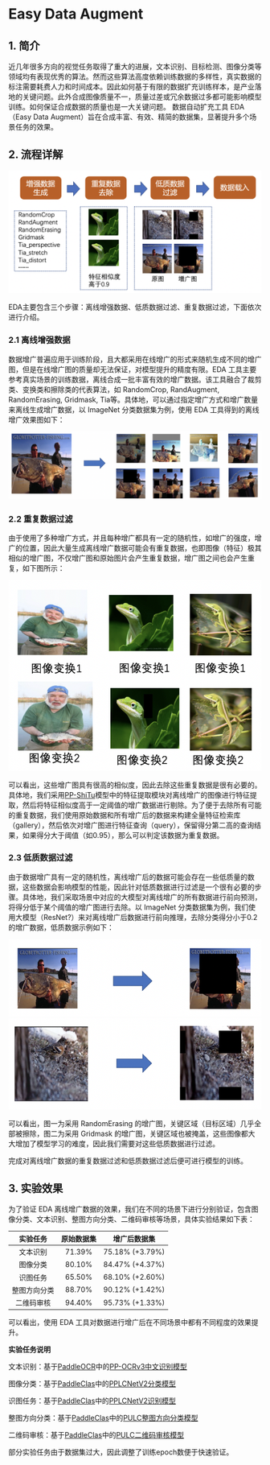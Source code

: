 # Easy Data Augment

## 1. 简介

近几年很多方向的视觉任务取得了重大的进展，文本识别、目标检测、图像分类等领域均有表现优秀的算法。然而这些算法高度依赖训练数据的多样性，真实数据的标注需要耗费人力和时间成本。因此如何基于有限的数据扩充训练样本，是产业落地的关键问题。此外合成图像质量不一，质量过差或冗余数据过多都可能影响模型训练。如何保证合成数据的质量也是一大关键问题。
数据自动扩充工具 EDA（Easy Data Augment）旨在合成丰富、有效、精简的数据集，显著提升多个场景任务的效果。

## 2. 流程详解

![eda](../../images/aug/eda_pipeline.png)

EDA主要包含三个步骤：离线增强数据、低质数据过滤、重复数据过滤，下面依次进行介绍。

### 2.1 离线增强数据
数据增广普遍应用于训练阶段，且大都采用在线增广的形式来随机生成不同的增广图，但是在线增广图的质量却无法保证，对模型提升的精度有限。EDA 工具主要参考真实场景的训练数据，离线合成一批丰富有效的增广数据。该工具融合了裁剪类、变换类和擦除类的代表算法，如 RandomCrop, RandAugment, RandomErasing, Gridmask, Tia等。具体地，可以通过指定增广方式和增广数量来离线生成增广数据，以 ImageNet 分类数据集为例，使用 EDA 工具得到的离线增广效果图如下：

![aug](../../images/aug/aug.png)

### 2.2 重复数据过滤
由于使用了多种增广方式，并且每种增广都具有一定的随机性，如增广的强度，增广的位置，因此大量生成离线增广数据可能会有重复数据，也即图像（特征）极其相似的增广图，不仅增广图和原始图片会产生重复数据，增广图之间也会产生重复，如下图所示：

![repeat](../../images/aug/repeat.png)

可以看出，这些增广图具有很高的相似度，因此去除这些重复数据是很有必要的。具体地，我们采用[PP-ShiTu](https://github.com/PaddlePaddle/PaddleClas/blob/develop/docs/zh_CN/training/PP-ShiTu/feature_extraction.md)模型中的特征提取模块对离线增广的图像进行特征提取，然后将特征相似度高于一定阈值的增广数据进行剔除。为了便于去除所有可能的重复数据，我们使用原始数据和所有增广后的数据来构建全量特征检索库（gallery），然后依次对增广图进行特征查询（query），保留得分第二高的查询结果，如果得分大于阈值（如0.95），那么可以判定该数据为重复数据。

### 2.3 低质数据过滤
由于数据增广具有一定的随机性，离线增广后的数据可能会存在一些低质量的数据，这些数据会影响模型的性能，因此针对低质数据进行过滤是一个很有必要的步骤。具体地，我们采取场景中对应的大模型对离线增广的所有数据进行前向预测，将得分低于某个阈值的增广图进行去除。以 ImageNet 分类数据集为例，我们使用大模型（ResNet?）来对离线增广后数据进行前向推理，去除分类得分小于0.2的增广数据，低质数据示例如下：

![low_quality_1](../../images/aug/low_quality_1.png)
![low_quality_2](../../images/aug/low_quality_2.png)

可以看出，图一为采用 RandomErasing 的增广图，关键区域（目标区域）几乎全部被擦除，图二为采用 Gridmask 的增广图，关键区域也被掩盖，这些图像都大大增加了模型学习的难度，因此我们需要对这些低质数据进行过滤。

完成对离线增广数据的重复数据过滤和低质数据过滤后便可进行模型的训练。


## 3. 实验效果
为了验证 EDA 离线增广数据的效果，我们在不同的场景下进行分别验证，包含图像分类、文本识别、整图方向分类、二维码审核等场景，具体实验结果如下表：

| 实验任务 | 原始数据集 | 增广后数据集 |
| :--: | :--: | :------: |
|  文本识别    |   71.39%   |   75.18% (+3.79%)  |
|  图像分类    |   80.10%   |   84.47% (+4.37%)  |
|  识图任务    |   65.50%   |   68.10% (+2.60%)  |
|  整图方向分类 |   88.70%   |   90.12% (+1.42%)  |
|  二维码审核   |   94.40%   |   95.73% (+1.33%)  |

可以看出，使用 EDA 工具对数据进行增广后在不同场景中都有不同程度的效果提升。

**实验任务说明**

文本识别：基于[PaddleOCR](https://github.com/PaddlePaddle/PaddleOCR/tree/release/2.6)中的[PP-OCRv3中文识别模型](https://github.com/PaddlePaddle/PaddleOCR/blob/release/2.6/configs/rec/PP-OCRv3/ch_PP-OCRv3_rec.yml)

图像分类：基于[PaddleClas](https://github.com/PaddlePaddle/PaddleClas/tree/release/2.5)中的[PPLCNetV2分类模型](https://github.com/PaddlePaddle/PaddleClas/blob/release/2.5/ppcls/configs/ImageNet/PPLCNetV2/PPLCNetV2_base.yaml)

识图任务：基于[PaddleClas](https://github.com/PaddlePaddle/PaddleClas/tree/release/2.5)中的[PPLCNetV2识别模型](https://github.com/PaddlePaddle/PaddleClas/blob/release/2.5/ppcls/configs/GeneralRecognitionV2/GeneralRecognitionV2_PPLCNetV2_base.yaml)

整图方向分类：基于[PaddleClas](https://github.com/PaddlePaddle/PaddleClas/tree/release/2.5)中的[PULC整图方向分类模型](https://github.com/PaddlePaddle/PaddleClas/blob/develop/ppcls/configs/PULC/image_orientation/PPLCNet_x1_0.yaml)

二维码审核：基于[PaddleClas](https://github.com/PaddlePaddle/PaddleClas/tree/release/2.5)中的[PULC二维码审核模型](https://github.com/PaddlePaddle/PaddleClas/blob/develop/ppcls/configs/PULC/code_exists/PPLCNet_x1_0.yaml)

部分实验任务由于数据集过大，因此调整了训练epoch数便于快速验证。